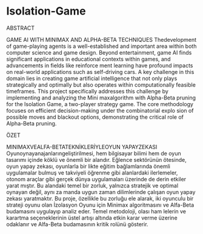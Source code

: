 # Isolation-Game

ABSTRACT

 GAME AI WITH MINIMAX AND ALPHA-BETA TECHNIQUES
 Thedevelopment of game-playing agents is a well-established and important area within
 both computer science and game design. Beyond entertainment, game AI finds significant
 applications in educational contexts within games, and advancements in fields like reinforce
ment learning have profound impacts on real-world applications such as self-driving cars. A
 key challenge in this domain lies in creating game artificial intelligence that not only plays
 strategically and optimally but also operates within computationally feasible timeframes.
 This project specifically addresses this challenge by implementing and analyzing the Mini
maxalgorithm with Alpha-Beta pruning for the Isolation Game, a two-player strategy game.
 The core methodology focuses on efficient decision-making under the combinatorial explo
sion of possible moves and blackout options, demonstrating the critical role of Alpha-Beta
 pruning.

 ÖZET
 
 MINIMAXVEALFA-BETATEKNİKLERİYLEOYUN
 YAPAYZEKASI
 Oyunoynayanajanlarıngeliştirilmesi, hem bilgisayar bilimi hem de oyun tasarımı içinde
 köklü ve önemli bir alandır. Eğlence sektörünün ötesinde, oyun yapay zekası, oyunlarla bir
likte eğitim bağlamlarında önemli uygulamalar bulmuş ve takviyeli öğrenme gibi alanlardaki
 ilerlemeler, otonom araçlar gibi gerçek dünya uygulamaları üzerinde de derin etkiler yarat
mıştır. Bu alandaki temel bir zorluk, yalnızca stratejik ve optimal oynayan değil, aynı za
manda uygun zaman dilimlerinde çalışan oyun yapay zekası yaratmaktır. Bu proje, özellikle
 bu zorluğu ele alarak, iki oyunculu bir strateji oyunu olan İzolasyon Oyunu için Minimax
 algoritmasını ve Alfa-Beta budamasını uygulayıp analiz eder. Temel metodoloji, olası ham
lelerin ve karartma seçeneklerinin üstel artışı altında etkin karar verme üzerine odaklanır ve
 Alfa-Beta budamasının kritik rolünü gösterir.
